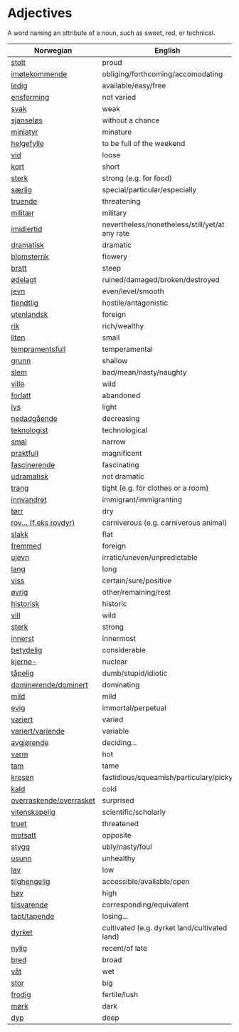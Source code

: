 # Adjectives

A word naming an attribute of a noun, such as sweet, red, or technical.

| Norwegian | English |
| --- | --- |
| [stolt](https://www.ordnett.no/search?language=no&phrase=stolt) | proud |
| [imøtekommende](https://www.ordnett.no/search?language=no&phrase=imøtekommende) | obliging/forthcoming/accomodating |
| [ledig](https://www.ordnett.no/search?language=no&phrase=ledig) | available/easy/free |
| [ensforming](https://www.ordnett.no/search?language=no&phrase=ensforming) | not varied |
| [svak](https://www.ordnett.no/search?language=no&phrase=svak) | weak |
| [sjanseløs](https://www.ordnett.no/search?language=no&phrase=sjanseløs) | without a chance |
| [miniatyr](https://www.ordnett.no/search?language=no&phrase=miniatyr) | minature |
| [helgefylle](https://www.ordnett.no/search?language=no&phrase=helgefylle) | to be full of the weekend |
| [vid](https://www.ordnett.no/search?language=no&phrase=vid) | loose |
| [kort](https://www.ordnett.no/search?language=no&phrase=kort) | short |
| [sterk](https://www.ordnett.no/search?language=no&phrase=sterk) | strong (e.g. for food) |
| [særlig](https://www.ordnett.no/search?language=no&phrase=særlig) | special/particular/especially |
| [truende](https://www.ordnett.no/search?language=no&phrase=truende) | threatening |
| [militær](https://www.ordnett.no/search?language=no&phrase=militær) | military |
| [imidlertid](https://www.ordnett.no/search?language=no&phrase=imidlertid) | nevertheless/nonetheless/still/yet/at any rate |
| [dramatisk](https://www.ordnett.no/search?language=no&phrase=dramatisk) | dramatic |
| [blomsterrik](https://www.ordnett.no/search?language=no&phrase=blomsterrik) | flowery |
| [bratt](https://www.ordnett.no/search?language=no&phrase=bratt) | steep |
| [ødelagt](https://www.ordnett.no/search?language=no&phrase=ødelagt) | ruined/damaged/broken/destroyed |
| [jevn](https://www.ordnett.no/search?language=no&phrase=jevn) | even/level/smooth |
| [fiendtlig](https://www.ordnett.no/search?language=no&phrase=fiendtlig) | hostile/antagonistic |
| [utenlandsk](https://www.ordnett.no/search?language=no&phrase=utenlandsk) | foreign |
| [rik](https://www.ordnett.no/search?language=no&phrase=rik) | rich/wealthy |
| [liten](https://www.ordnett.no/search?language=no&phrase=liten) | small |
| [tempramentsfull](https://www.ordnett.no/search?language=no&phrase=tempramentsfull) | temperamental |
| [grunn](https://www.ordnett.no/search?language=no&phrase=grunn) | shallow |
| [slem](https://www.ordnett.no/search?language=no&phrase=slem) | bad/mean/nasty/naughty |
| [ville](https://www.ordnett.no/search?language=no&phrase=ville) | wild |
| [forlatt](https://www.ordnett.no/search?language=no&phrase=forlatt) | abandoned |
| [lys](https://www.ordnett.no/search?language=no&phrase=lys) | light |
| [nedadgående](https://www.ordnett.no/search?language=no&phrase=nedadgående) | decreasing |
| [teknologist](https://www.ordnett.no/search?language=no&phrase=teknologist) | technological |
| [smal](https://www.ordnett.no/search?language=no&phrase=smal) | narrow |
| [praktfull](https://www.ordnett.no/search?language=no&phrase=praktfull) | magnificent |
| [fascinerende](https://www.ordnett.no/search?language=no&phrase=fascinerende) | fascinating |
| [udramatisk](https://www.ordnett.no/search?language=no&phrase=udramatisk) | not dramatic |
| [trang](https://www.ordnett.no/search?language=no&phrase=trang) | tight (e.g. for clothes or a room) |
| [innvandret](https://www.ordnett.no/search?language=no&phrase=innvandret) | immigrant/immigranting |
| [tørr](https://www.ordnett.no/search?language=no&phrase=tørr) | dry |
| [rov... (f.eks rovdyr)](https://www.ordnett.no/search?language=no&phrase=rov...%20(f.eks%20rovdyr)) | carniverous (e.g. carniverous animal) |
| [slakk](https://www.ordnett.no/search?language=no&phrase=slakk) | flat |
| [fremmed](https://www.ordnett.no/search?language=no&phrase=fremmed) | foreign |
| [ujevn](https://www.ordnett.no/search?language=no&phrase=ujevn) | irratic/uneven/unpredictable |
| [lang](https://www.ordnett.no/search?language=no&phrase=lang) | long |
| [viss](https://www.ordnett.no/search?language=no&phrase=viss) | certain/sure/positive |
| [øvrig](https://www.ordnett.no/search?language=no&phrase=øvrig) | other/remaining/rest |
| [historisk](https://www.ordnett.no/search?language=no&phrase=historisk) | historic |
| [vill](https://www.ordnett.no/search?language=no&phrase=vill) | wild |
| [sterk](https://www.ordnett.no/search?language=no&phrase=sterk) | strong |
| [innerst](https://www.ordnett.no/search?language=no&phrase=innerst) | innermost |
| [betydelig](https://www.ordnett.no/search?language=no&phrase=betydelig) | considerable |
| [kjerne-](https://www.ordnett.no/search?language=no&phrase=kjerne-) | nuclear |
| [tåpelig](https://www.ordnett.no/search?language=no&phrase=tåpelig) | dumb/stupid/idiotic |
| [dominerende/dominert](https://www.ordnett.no/search?language=no&phrase=dominerende/dominert) | dominating |
| [mild](https://www.ordnett.no/search?language=no&phrase=mild) | mild |
| [evig](https://www.ordnett.no/search?language=no&phrase=evig) | immortal/perpetual |
| [variert](https://www.ordnett.no/search?language=no&phrase=variert) | varied |
| [variert/variende](https://www.ordnett.no/search?language=no&phrase=variert/variende) | variable |
| [avgjørende](https://www.ordnett.no/search?language=no&phrase=avgjørende) | deciding... |
| [varm](https://www.ordnett.no/search?language=no&phrase=varm) | hot |
| [tam](https://www.ordnett.no/search?language=no&phrase=tam) | tame |
| [kresen](https://www.ordnett.no/search?language=no&phrase=kresen) | fastidious/squeamish/particulary/picky |
| [kald](https://www.ordnett.no/search?language=no&phrase=kald) | cold |
| [overraskende/overrasket](https://www.ordnett.no/search?language=no&phrase=overraskende/overrasket) | surprised |
| [vitenskapelig](https://www.ordnett.no/search?language=no&phrase=vitenskapelig) | scientific/scholarly |
| [truet](https://www.ordnett.no/search?language=no&phrase=truet) | threatened |
| [motsatt](https://www.ordnett.no/search?language=no&phrase=motsatt) | opposite |
| [stygg](https://www.ordnett.no/search?language=no&phrase=stygg) | ubly/nasty/foul |
| [usunn](https://www.ordnett.no/search?language=no&phrase=usunn) | unhealthy |
| [lav](https://www.ordnett.no/search?language=no&phrase=lav) | low |
| [tilghengelig](https://www.ordnett.no/search?language=no&phrase=tilghengelig) | accessible/available/open |
| [høy](https://www.ordnett.no/search?language=no&phrase=høy) | high |
| [tilsvarende](https://www.ordnett.no/search?language=no&phrase=tilsvarende) | corresponding/equivalent |
| [tapt/tapende](https://www.ordnett.no/search?language=no&phrase=tapt/tapende) | losing... |
| [dyrket](https://www.ordnett.no/search?language=no&phrase=dyrket) | cultivated (e.g. dyrket land/cultivated land) |
| [nylig](https://www.ordnett.no/search?language=no&phrase=nylig) | recent/of late |
| [bred](https://www.ordnett.no/search?language=no&phrase=bred) | broad |
| [våt](https://www.ordnett.no/search?language=no&phrase=våt) | wet |
| [stor](https://www.ordnett.no/search?language=no&phrase=stor) | big |
| [frodig](https://www.ordnett.no/search?language=no&phrase=frodig) | fertile/lush |
| [mørk](https://www.ordnett.no/search?language=no&phrase=mørk) | dark |
| [dyp](https://www.ordnett.no/search?language=no&phrase=dyp) | deep |

